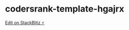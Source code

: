 # codersrank-template-hgajrx

[Edit on StackBlitz ⚡️](https://stackblitz.com/edit/codersrank-template-hgajrx)
